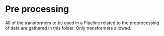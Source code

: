 # Pre processing

All of the transformers to be used in a Pipeline related to the preprocessing of data 
are gathered in this folder. Only transformers allowed.